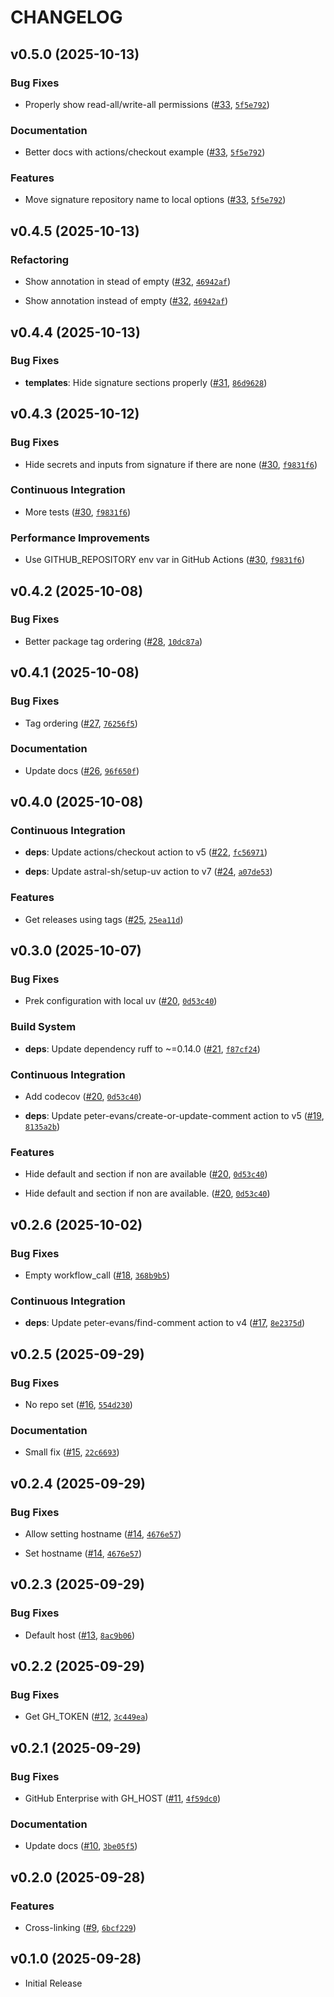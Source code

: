 # CHANGELOG

<!-- version list -->

## v0.5.0 (2025-10-13)

### Bug Fixes

- Properly show read-all/write-all permissions
  ([#33](https://github.com/watermarkhu/mkdocstrings-github/pull/33),
  [`5f5e792`](https://github.com/watermarkhu/mkdocstrings-github/commit/5f5e7921fd326bbcdec903101107c6128dab5dbf))

### Documentation

- Better docs with actions/checkout example
  ([#33](https://github.com/watermarkhu/mkdocstrings-github/pull/33),
  [`5f5e792`](https://github.com/watermarkhu/mkdocstrings-github/commit/5f5e7921fd326bbcdec903101107c6128dab5dbf))

### Features

- Move signature repository name to local options
  ([#33](https://github.com/watermarkhu/mkdocstrings-github/pull/33),
  [`5f5e792`](https://github.com/watermarkhu/mkdocstrings-github/commit/5f5e7921fd326bbcdec903101107c6128dab5dbf))


## v0.4.5 (2025-10-13)

### Refactoring

- Show annotation in stead of empty
  ([#32](https://github.com/watermarkhu/mkdocstrings-github/pull/32),
  [`46942af`](https://github.com/watermarkhu/mkdocstrings-github/commit/46942af6c6c2794830738749909edd39ea2ca204))

- Show annotation instead of empty
  ([#32](https://github.com/watermarkhu/mkdocstrings-github/pull/32),
  [`46942af`](https://github.com/watermarkhu/mkdocstrings-github/commit/46942af6c6c2794830738749909edd39ea2ca204))


## v0.4.4 (2025-10-13)

### Bug Fixes

- **templates**: Hide signature sections properly
  ([#31](https://github.com/watermarkhu/mkdocstrings-github/pull/31),
  [`86d9628`](https://github.com/watermarkhu/mkdocstrings-github/commit/86d9628770ab235280ffc65434009355946b7d0c))


## v0.4.3 (2025-10-12)

### Bug Fixes

- Hide secrets and inputs from signature if there are none
  ([#30](https://github.com/watermarkhu/mkdocstrings-github/pull/30),
  [`f9831f6`](https://github.com/watermarkhu/mkdocstrings-github/commit/f9831f648b8eeed287f35843a1d15c7f845c1bb0))

### Continuous Integration

- More tests ([#30](https://github.com/watermarkhu/mkdocstrings-github/pull/30),
  [`f9831f6`](https://github.com/watermarkhu/mkdocstrings-github/commit/f9831f648b8eeed287f35843a1d15c7f845c1bb0))

### Performance Improvements

- Use GITHUB_REPOSITORY env var in GitHub Actions
  ([#30](https://github.com/watermarkhu/mkdocstrings-github/pull/30),
  [`f9831f6`](https://github.com/watermarkhu/mkdocstrings-github/commit/f9831f648b8eeed287f35843a1d15c7f845c1bb0))


## v0.4.2 (2025-10-08)

### Bug Fixes

- Better package tag ordering ([#28](https://github.com/watermarkhu/mkdocstrings-github/pull/28),
  [`10dc87a`](https://github.com/watermarkhu/mkdocstrings-github/commit/10dc87a001908af6522320a5248ce4c988e441a3))


## v0.4.1 (2025-10-08)

### Bug Fixes

- Tag ordering ([#27](https://github.com/watermarkhu/mkdocstrings-github/pull/27),
  [`76256f5`](https://github.com/watermarkhu/mkdocstrings-github/commit/76256f52bbd53be825ba0a0576d7cb6a6da54d3a))

### Documentation

- Update docs ([#26](https://github.com/watermarkhu/mkdocstrings-github/pull/26),
  [`96f650f`](https://github.com/watermarkhu/mkdocstrings-github/commit/96f650f1d4af5b5d6da4704e7b2184e4016f3a39))


## v0.4.0 (2025-10-08)

### Continuous Integration

- **deps**: Update actions/checkout action to v5
  ([#22](https://github.com/watermarkhu/mkdocstrings-github/pull/22),
  [`fc56971`](https://github.com/watermarkhu/mkdocstrings-github/commit/fc569719b4387f11119de588d2f67f1daa09c233))

- **deps**: Update astral-sh/setup-uv action to v7
  ([#24](https://github.com/watermarkhu/mkdocstrings-github/pull/24),
  [`a07de53`](https://github.com/watermarkhu/mkdocstrings-github/commit/a07de53b318859a365215730c2c09d0d5fdcf5b1))

### Features

- Get releases using tags ([#25](https://github.com/watermarkhu/mkdocstrings-github/pull/25),
  [`25ea11d`](https://github.com/watermarkhu/mkdocstrings-github/commit/25ea11d8c0f92a1e49f8b35b60456259e4e0ec7b))


## v0.3.0 (2025-10-07)

### Bug Fixes

- Prek configuration with local uv
  ([#20](https://github.com/watermarkhu/mkdocstrings-github/pull/20),
  [`0d53c40`](https://github.com/watermarkhu/mkdocstrings-github/commit/0d53c4029fc0f2e30f4f223b6d81221236254832))

### Build System

- **deps**: Update dependency ruff to ~=0.14.0
  ([#21](https://github.com/watermarkhu/mkdocstrings-github/pull/21),
  [`f87cf24`](https://github.com/watermarkhu/mkdocstrings-github/commit/f87cf2485121f4056279ce06ed721e02fc475f1b))

### Continuous Integration

- Add codecov ([#20](https://github.com/watermarkhu/mkdocstrings-github/pull/20),
  [`0d53c40`](https://github.com/watermarkhu/mkdocstrings-github/commit/0d53c4029fc0f2e30f4f223b6d81221236254832))

- **deps**: Update peter-evans/create-or-update-comment action to v5
  ([#19](https://github.com/watermarkhu/mkdocstrings-github/pull/19),
  [`8135a2b`](https://github.com/watermarkhu/mkdocstrings-github/commit/8135a2bff69a41bde0676b991145ff089563bf7b))

### Features

- Hide default and section if non are available
  ([#20](https://github.com/watermarkhu/mkdocstrings-github/pull/20),
  [`0d53c40`](https://github.com/watermarkhu/mkdocstrings-github/commit/0d53c4029fc0f2e30f4f223b6d81221236254832))

- Hide default and section if non are available.
  ([#20](https://github.com/watermarkhu/mkdocstrings-github/pull/20),
  [`0d53c40`](https://github.com/watermarkhu/mkdocstrings-github/commit/0d53c4029fc0f2e30f4f223b6d81221236254832))


## v0.2.6 (2025-10-02)

### Bug Fixes

- Empty workflow_call ([#18](https://github.com/watermarkhu/mkdocstrings-github/pull/18),
  [`368b9b5`](https://github.com/watermarkhu/mkdocstrings-github/commit/368b9b5097d6d0c061cb9addbfc9fc721a16dea7))

### Continuous Integration

- **deps**: Update peter-evans/find-comment action to v4
  ([#17](https://github.com/watermarkhu/mkdocstrings-github/pull/17),
  [`8e2375d`](https://github.com/watermarkhu/mkdocstrings-github/commit/8e2375d1df0a9883c9a365dfc5b2563997fb1f70))


## v0.2.5 (2025-09-29)

### Bug Fixes

- No repo set ([#16](https://github.com/watermarkhu/mkdocstrings-github/pull/16),
  [`554d230`](https://github.com/watermarkhu/mkdocstrings-github/commit/554d230a3c8da0bee86a2c8b2805c873852d6bfd))

### Documentation

- Small fix ([#15](https://github.com/watermarkhu/mkdocstrings-github/pull/15),
  [`22c6693`](https://github.com/watermarkhu/mkdocstrings-github/commit/22c669395cce94b315ab08434fdc4e7ba167f7a5))


## v0.2.4 (2025-09-29)

### Bug Fixes

- Allow setting hostname ([#14](https://github.com/watermarkhu/mkdocstrings-github/pull/14),
  [`4676e57`](https://github.com/watermarkhu/mkdocstrings-github/commit/4676e57cda03b8a52ae6facf4a28f3dde9adb365))

- Set hostname ([#14](https://github.com/watermarkhu/mkdocstrings-github/pull/14),
  [`4676e57`](https://github.com/watermarkhu/mkdocstrings-github/commit/4676e57cda03b8a52ae6facf4a28f3dde9adb365))


## v0.2.3 (2025-09-29)

### Bug Fixes

- Default host ([#13](https://github.com/watermarkhu/mkdocstrings-github/pull/13),
  [`8ac9b06`](https://github.com/watermarkhu/mkdocstrings-github/commit/8ac9b062e53b47e27cc1adad6c206087d8a7da1a))


## v0.2.2 (2025-09-29)

### Bug Fixes

- Get GH_TOKEN ([#12](https://github.com/watermarkhu/mkdocstrings-github/pull/12),
  [`3c449ea`](https://github.com/watermarkhu/mkdocstrings-github/commit/3c449ea0bfeaac96667d7d31b668d25921279bd6))


## v0.2.1 (2025-09-29)

### Bug Fixes

- GitHub Enterprise with GH_HOST ([#11](https://github.com/watermarkhu/mkdocstrings-github/pull/11),
  [`4f59dc0`](https://github.com/watermarkhu/mkdocstrings-github/commit/4f59dc07eb1f564d31431e4f3bf2e6fb1bcdfeb6))

### Documentation

- Update docs ([#10](https://github.com/watermarkhu/mkdocstrings-github/pull/10),
  [`3be05f5`](https://github.com/watermarkhu/mkdocstrings-github/commit/3be05f57605fbf12ab9c1ea8583775e1e47b25f2))


## v0.2.0 (2025-09-28)

### Features

- Cross-linking ([#9](https://github.com/watermarkhu/mkdocstrings-github/pull/9),
  [`6bcf229`](https://github.com/watermarkhu/mkdocstrings-github/commit/6bcf229ad97702a44ba68ceb135ffd4b53208339))


## v0.1.0 (2025-09-28)

- Initial Release
